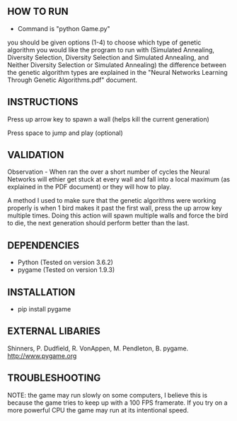 ## HOW TO RUN 
 - Command is "python Game.py"

you should be given options (1-4) to choose which type of genetic algorithm you would like 
the program to run with (Simulated Annealing, Diversity Selection, Diversity Selection and Simulated Annealing, 
and Neither Diversity Selection or Simulated Annealing) the difference between the genetic algorithm types are 
explained in the "Neural Networks Learning Through Genetic Algorithms.pdf" document.

## INSTRUCTIONS
Press up arrow key to spawn a wall (helps kill the current generation)

Press space to jump and play (optional)

## VALIDATION
Observation - When ran the over a short number of cycles the Neural Networks will ethier 
get stuck at every wall and fall into a local maximum (as explained in the PDF document) 
or they will how to play. 

A method I used to make sure that the genetic algorithms were working properly is when 1 
bird makes it past the first wall, press the up arrow key multiple times. Doing this action
will spawn multiple walls and force the bird to die, the next generation should perform better than the last.

## DEPENDENCIES
 - Python (Tested on version 3.6.2)
 - pygame (Tested on version 1.9.3)

## INSTALLATION
 - pip install pygame

## EXTERNAL LIBARIES
Shinners, P. Dudfield, R. VonAppen, M. Pendleton, B. pygame.
http://www.pygame.org

## TROUBLESHOOTING
NOTE: the game may run slowly on some computers, I believe this is because the game tries
to keep up with a 100 FPS framerate. If you try on a more powerful CPU the game may run 
at its intentional speed.
